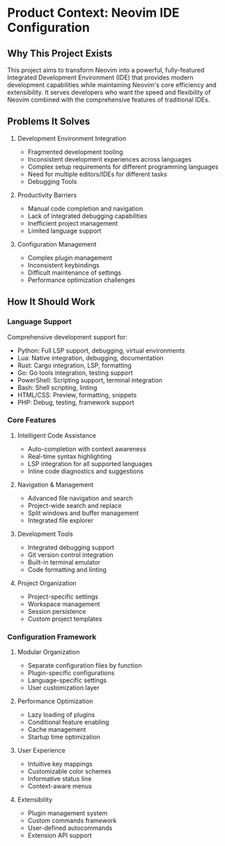 # Product Context: Neovim IDE Configuration

## Why This Project Exists
This project aims to transform Neovim into a powerful, fully-featured Integrated Development Environment (IDE) that provides modern development capabilities while maintaining Neovim's core efficiency and extensibility. It serves developers who want the speed and flexibility of Neovim combined with the comprehensive features of traditional IDEs.

## Problems It Solves
1. Development Environment Integration
   - Fragmented development tooling
   - Inconsistent development experiences across languages
   - Complex setup requirements for different programming languages
   - Need for multiple editors/IDEs for different tasks
   - Debugging Tools

2. Productivity Barriers
   - Manual code completion and navigation
   - Lack of integrated debugging capabilities
   - Inefficient project management
   - Limited language support

3. Configuration Management
   - Complex plugin management
   - Inconsistent keybindings
   - Difficult maintenance of settings
   - Performance optimization challenges

## How It Should Work

### Language Support
Comprehensive development support for:
- Python: Full LSP support, debugging, virtual environments
- Lua: Native integration, debugging, documentation
- Rust: Cargo integration, LSP, formatting
- Go: Go tools integration, testing support
- PowerShell: Scripting support, terminal integration
- Bash: Shell scripting, linting
- HTML/CSS: Preview, formatting, snippets
- PHP: Debug, testing, framework support

### Core Features
1. Intelligent Code Assistance
   - Auto-completion with context awareness
   - Real-time syntax highlighting
   - LSP integration for all supported languages
   - Inline code diagnostics and suggestions

2. Navigation & Management
   - Advanced file navigation and search
   - Project-wide search and replace
   - Split windows and buffer management
   - Integrated file explorer

3. Development Tools
   - Integrated debugging support
   - Git version control integration
   - Built-in terminal emulator
   - Code formatting and linting

4. Project Organization
   - Project-specific settings
   - Workspace management
   - Session persistence
   - Custom project templates

### Configuration Framework
1. Modular Organization
   - Separate configuration files by function
   - Plugin-specific configurations
   - Language-specific settings
   - User customization layer

2. Performance Optimization
   - Lazy loading of plugins
   - Conditional feature enabling
   - Cache management
   - Startup time optimization

3. User Experience
   - Intuitive key mappings
   - Customizable color schemes
   - Informative status line
   - Context-aware menus

4. Extensibility
   - Plugin management system
   - Custom commands framework
   - User-defined autocommands
   - Extension API support
